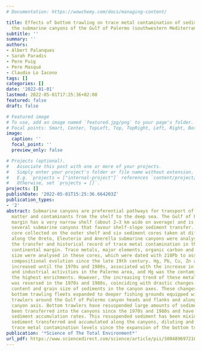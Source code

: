 ```yaml
---
# Documentation: https://wowchemy.com/docs/managing-content/

title: Effects of bottom trawling on trace metal contamination of sediments along
  the submarine canyons of the Gulf of Palermo (southwestern Mediterranean)
subtitle: ''
summary: ''
authors:
- Albert Palanques
- Sarah Paradis
- Pere Puig
- Pere Masqué
- Claudio Lo Iacono
tags: []
categories: []
date: '2022-01-01'
lastmod: 2022-05-01T17:25:36+02:00
featured: false
draft: false

# Featured image
# To use, add an image named `featured.jpg/png` to your page's folder.
# Focal points: Smart, Center, TopLeft, Top, TopRight, Left, Right, BottomLeft, Bottom, BottomRight.
image:
  caption: ''
  focal_point: ''
  preview_only: false

# Projects (optional).
#   Associate this post with one or more of your projects.
#   Simply enter your project's folder or file name without extension.
#   E.g. `projects = ["internal-project"]` references `content/project/deep-learning/index.md`.
#   Otherwise, set `projects = []`.
projects: []
publishDate: '2022-05-01T15:25:36.664203Z'
publication_types:
- '2'
abstract: Submarine canyons are preferential pathways for transport of particulate
  matter and contaminants from the shelf to the deep sea. The Gulf of Palermo continental
  margin has a very narrow shelf (about 2–3 km wide on average) and is incised by
  several submarine canyons that favour shelf-slope sediment transfer. A sediment
  core collected on the outer shelf and six sediment cores taken at different depths
  along the Oreto, Eleuterio and Anerella submarine canyons were analysed to study
  the transfer and historical record of trace metal contamination in the Gulf of Palermo
  continental margin. Trace metals, major elements, organic carbon and sediment grain
  size were analysed in these cores, which were dated with 210Pb to assess their historical
  compositional evolution since the late 19th century. Hg, Pb, Cu, Zn and Cd content
  increased until the 1970s and 1980s, associated with the increase in urbanization
  and industrial activities in the Palermo area, and Hg was the contaminant that reached
  the highest enrichments. However, the increasing trend of these metals contamination
  was reversed in the 1970s and 1980s, coinciding with drastic changes in the terrigenous
  content and grain size of sediments in the canyon axes. These changes occurred when
  bottom trawling fleets expanded to deeper fishing grounds equipped with powerful
  trawlers around the Gulf of Palermo canyon heads and flanks and along the Oreto
  canyon axis. Bottom trawlers have resuspended large amounts of sediment, which have
  been transferred into the canyons since the 1970s and 1980s and have thus increased
  sediment accumulation rates. This resuspended sediment has been mixing with the
  sediment transferred and accumulated along the canyons, diluting and reducing its
  trace metal contamination levels since the expansion of the bottom trawling fleets.
publication: '*Science of The Total Environment*'
url_pdf: https://www.sciencedirect.com/science/article/pii/S0048969721077366
---
```


